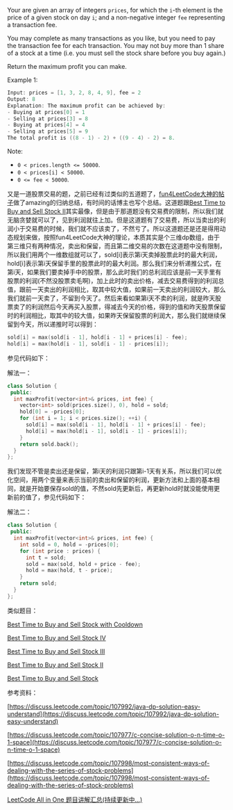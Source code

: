 Your are given an array of integers `prices`, for which the `i`-th element is the price of a given stock on day `i`; and a non-negative integer `fee` representing a transaction fee.

You may complete as many transactions as you like, but you need to pay the transaction fee for each transaction. You may not buy more than 1 share of a stock at a time (i.e. you must sell the stock share before you buy again.)

Return the maximum profit you can make.

Example 1:

```cpp
Input: prices = [1, 3, 2, 8, 4, 9], fee = 2
Output: 8
Explanation: The maximum profit can be achieved by:
- Buying at prices[0] = 1
- Selling at prices[3] = 8
- Buying at prices[4] = 4
- Selling at prices[5] = 9
The total profit is ((8 - 1) - 2) + ((9 - 4) - 2) = 8.
```

Note:

- `0 < prices.length <= 50000`.
- `0 < prices[i] < 50000`.
- `0 <= fee < 50000`.

又是一道股票交易的题，之前已经有过类似的五道题了，[fun4LeetCode大神的帖子](https://discuss.leetcode.com/topic/107998/most-consistent-ways-of-dealing-with-the-series-of-stock-problems)做了amazing的归纳总结，有时间的话博主也写个总结。这道题跟[Best Time to Buy and Sell Stock II](http://www.cnblogs.com/grandyang/p/4280803.html)其实最像，但是由于那道题没有交易费的限制，所以我们就无脑贪婪就可以了，见到利润就往上加。但是这道题有了交易费，所以当卖出的利润小于交易费的时候，我们就不应该卖了，不然亏了。所以这道题还是还是得用动态规划来做，按照fun4LeetCode大神的理论，本质其实是个三维dp数组，由于第三维只有两种情况，卖出和保留，而且第二维交易的次数在这道题中没有限制，所以我们用两个一维数组就可以了，sold\[i\]表示第i天卖掉股票此时的最大利润，hold\[i\]表示第i天保留手里的股票此时的最大利润。那么我们来分析递推公式，在第i天，如果我们要卖掉手中的股票，那么此时我们的总利润应该是前一天手里有股票的利润(不然没股票卖毛啊)，加上此时的卖出价格，减去交易费得到的利润总值，跟前一天卖出的利润相比，取其中较大值，如果前一天卖出的利润较大，那么我们就前一天卖了，不留到今天了。然后来看如果第i天不卖的利润，就是昨天股票卖了的利润然后今天再买入股票，得减去今天的价格，得到的值和昨天股票保留时的利润相比，取其中的较大值，如果昨天保留股票的利润大，那么我们就继续保留到今天，所以递推时可以得到：

```cpp
sold[i] = max(sold[i - 1], hold[i - 1] + prices[i] - fee);
hold[i] = max(hold[i - 1], sold[i - 1] - prices[i]);
```

参见代码如下：

解法一：

```cpp
class Solution {
 public:
  int maxProfit(vector<int>& prices, int fee) {
    vector<int> sold(prices.size(), 0), hold = sold;
    hold[0] = -prices[0];
    for (int i = 1; i < prices.size(); ++i) {
      sold[i] = max(sold[i - 1], hold[i - 1] + prices[i] - fee);
      hold[i] = max(hold[i - 1], sold[i - 1] - prices[i]);
    }
    return sold.back();
  }
};
```

我们发现不管是卖出还是保留，第i天的利润只跟第i-1天有关系，所以我们可以优化空间，用两个变量来表示当前的卖出和保留的利润，更新方法和上面的基本相同，就是开始要保存sold的值，不然sold先更新后，再更新hold时就没能使用更新前的值了，参见代码如下：

解法二：

```cpp
class Solution {
 public:
  int maxProfit(vector<int>& prices, int fee) {
    int sold = 0, hold = -prices[0];
    for (int price : prices) {
      int t = sold;
      sold = max(sold, hold + price - fee);
      hold = max(hold, t - price);
    }
    return sold;
  }
};
```

类似题目：

[Best Time to Buy and Sell Stock with Cooldown](http://www.cnblogs.com/grandyang/p/4997417.html)

[Best Time to Buy and Sell Stock IV](http://www.cnblogs.com/grandyang/p/4295761.html)

[Best Time to Buy and Sell Stock III](http://www.cnblogs.com/grandyang/p/4281975.html)

[Best Time to Buy and Sell Stock II](http://www.cnblogs.com/grandyang/p/4280803.html)

[Best Time to Buy and Sell Stock](http://www.cnblogs.com/grandyang/p/4280131.html)

参考资料：

[https://discuss.leetcode.com/topic/107992/java-dp-solution-easy-understand](https://discuss.leetcode.com/topic/107992/java-dp-solution-easy-understand)

[https://discuss.leetcode.com/topic/107977/c-concise-solution-o-n-time-o-1-space](https://discuss.leetcode.com/topic/107977/c-concise-solution-o-n-time-o-1-space)

[https://discuss.leetcode.com/topic/107998/most-consistent-ways-of-dealing-with-the-series-of-stock-problems](https://discuss.leetcode.com/topic/107998/most-consistent-ways-of-dealing-with-the-series-of-stock-problems)

[LeetCode All in One 题目讲解汇总(持续更新中...)](http://www.cnblogs.com/grandyang/p/4606334.html)
